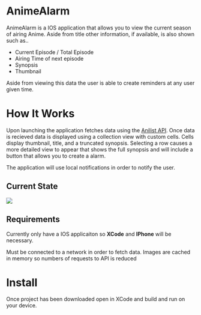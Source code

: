 # AnimeAlarm
AnimeAlarm is a IOS application that allows you to view the current season of airing Anime.
Aside from title other information, if available, is also shown such as..

* Current Episode / Total Episode
* Airing Time of next episode
* Synopsis
* Thumbnail

Aside from viewing this data the user is able to create reminders at any user given time.

# How It Works
Upon launching the application fetches data using the [Anilist API](https://anilist.gitbook.io/anilist-apiv2-docs/).
Once data is recieved data is displayed using a collection view with custom cells. Cells display thumbnail, title, and
a truncated synopsis. Selecting a row causes a more detailed view to appear that shows the full synopsis and will include
a button that allows you to create a alarm.

The application will use local notifications in order to notify the user.

## Current State
![](gifs/gif-1-7-21.gif)


## Requirements
Currently only have a IOS applicaiton so **XCode** and **IPhone** will be necessary.

Must be connected to a network in order to fetch data.
Images are cached in memory so numbers of requests to API is reduced

# Install
Once project has been downloaded open in XCode and build and run on your device.
